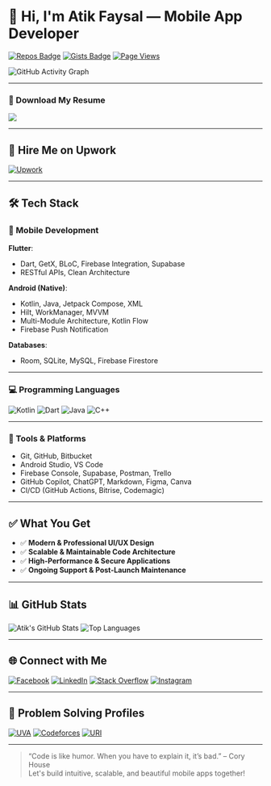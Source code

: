 # 👋 Hi, I'm Atik Faysal — Mobile App Developer

[![Repos Badge](https://badges.pufler.dev/repos/atik1404)](https://github.com/atik1404)
[![Gists Badge](https://badges.pufler.dev/gists/atik1404)](https://gist.github.com/atik1404)
[![Page Views](https://pageview.vercel.app/?github_user=atik1404)](https://github.com/atik1404)

![GitHub Activity Graph](https://github-readme-activity-graph.vercel.app/graph?username=atik1404&theme=github-compact)

---

### 📄 Download My Resume  
<a href="https://drive.google.com/file/d/13T38SWM2HF2GoCuX2oSRL8LQ2ckiySpQ/view?usp=sharing" target="_blank">
  <img src="https://img.shields.io/badge/Resume-black?color=14171A&labelColor=212121&logo=resume&logoColor=ffffff"/>
</a>

---

## 💼 Hire Me on Upwork

[![Upwork](https://img.shields.io/badge/Upwork-%2300b22d.svg?style=flat-square&logo=Upwork&logoColor=white)](https://www.upwork.com/freelancers/mdatikfaysal)

---

## 🛠️ Tech Stack

### 🚀 Mobile Development

**Flutter**:  
- Dart, GetX, BLoC, Firebase Integration, Supabase  
- RESTful APIs, Clean Architecture

**Android (Native)**:  
- Kotlin, Java, Jetpack Compose, XML  
- Hilt, WorkManager, MVVM  
- Multi-Module Architecture, Kotlin Flow  
- Firebase Push Notification

**Databases**:  
- Room, SQLite, MySQL, Firebase Firestore

---

### 💻 Programming Languages
![Kotlin](https://img.shields.io/badge/Kotlin-%23777BB4?style=flat-square&logo=kotlin&logoColor=white)
![Dart](https://img.shields.io/badge/Dart-0175C2?style=flat-square&logo=dart&logoColor=white)
![Java](https://img.shields.io/badge/Java-%23ED8B00.svg?style=flat-square&logo=java&logoColor=white)
![C++](https://img.shields.io/badge/C++-%2300599C.svg?style=flat-square&logo=c%2B%2B&logoColor=white)

---

### 🧰 Tools & Platforms
- Git, GitHub, Bitbucket  
- Android Studio, VS Code  
- Firebase Console, Supabase, Postman, Trello  
- GitHub Copilot, ChatGPT, Markdown, Figma, Canva  
- CI/CD (GitHub Actions, Bitrise, Codemagic)

---

## ✅ What You Get

- ✅ **Modern & Professional UI/UX Design**  
- ✅ **Scalable & Maintainable Code Architecture**  
- ✅ **High-Performance & Secure Applications**  
- ✅ **Ongoing Support & Post-Launch Maintenance**

---

## 📊 GitHub Stats

![Atik's GitHub Stats](https://github-readme-stats.vercel.app/api?username=atik1404&show_icons=true&line_height=27)
![Top Languages](https://github-readme-stats.vercel.app/api/top-langs/?username=atik1404)

---

## 🌐 Connect with Me

[![Facebook](https://img.shields.io/badge/Facebook-%233b5998.svg?style=flat-square&logo=facebook&logoColor=white)](https://facebook.com/atikfaysal1404)
[![LinkedIn](https://img.shields.io/badge/LinkedIn-%230e76a8.svg?style=flat-square&logo=linkedin&logoColor=white)](https://www.linkedin.com/in/atik-faysal-368a6412b/)
[![Stack Overflow](https://img.shields.io/badge/StackOverflow-FE7A16?style=flat-square&logo=stackoverflow&logoColor=white)](https://stackoverflow.com/users/8335779/atik-faysal)
[![Instagram](https://img.shields.io/badge/Instagram-%23E4405F.svg?style=flat-square&logo=instagram&logoColor=white)](https://www.instagram.com/md_atik_faysal)

---

## 🧠 Problem Solving Profiles

[![UVA](https://img.shields.io/badge/UVA-%23A304FE.svg?style=flat-square&logo=uva&logoColor=white)](https://tinyurl.com/4c3u6b2e)
[![Codeforces](https://img.shields.io/badge/Codeforces-%23FE04AE.svg?style=flat-square&logo=codeforces&logoColor=white)](https://tinyurl.com/234mht5a)
[![URI](https://img.shields.io/badge/URI-%2304E0FE.svg?style=flat-square&logo=uri&logoColor=white)](https://tinyurl.com/wpx5zdm8)

---

> “Code is like humor. When you have to explain it, it’s bad.” – Cory House  
> Let's build intuitive, scalable, and beautiful mobile apps together!
